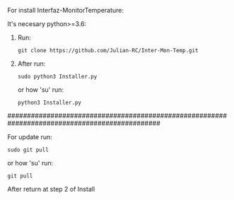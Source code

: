For install Interfaz-MonitorTemperature:

It's necesary python>=3.6:

1. Run: 

       git clone https://github.com/Julian-RC/Inter-Mon-Temp.git

2. After run:

       sudo python3 Installer.py 

   or how 'su' run:

       python3 Installer.py

###############################################################################################

For update run:

    sudo git pull

or how 'su' run:

    git pull

After return at step 2 of Install

